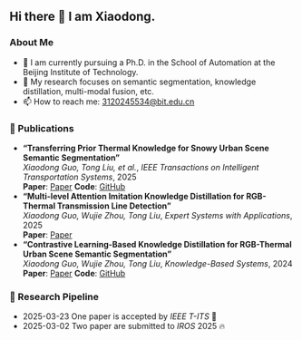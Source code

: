 ## Hi there 👋 I am Xiaodong.
### About Me
- :school: I am currently pursuing a Ph.D. in the School of Automation at the Beijing Institute of Technology.
- :raising_hand: My research focuses on semantic segmentation, knowledge distillation, multi-modal fusion, etc.
- 📫 How to reach me: 3120245534@bit.edu.cn
### 📝 Publications 
- **“Transferring Prior Thermal Knowledge for Snowy Urban Scene Semantic Segmentation”**  
  *Xiaodong Guo, Tong Liu, et al.*, *IEEE Transactions on Intelligent Transportation Systems*, 2025  
  **Paper**: [Paper](https://doi.org/10.1109/TITS.2025.3555617)
  **Code**: [GitHub](https://github.com/xiaodonguo/SUS_dataset)  
- **“Multi-level Attention Imitation Knowledge Distillation for RGB-Thermal Transmission Line Detection”**  
  *Xiaodong Guo, Wujie Zhou, Tong Liu*, *Expert Systems with Applications*, 2025  
  **Paper**: [Paper](https://doi.org/10.1016/j.eswa.2024.125406)  
- **“Contrastive Learning-Based Knowledge Distillation for RGB-Thermal Urban Scene Semantic Segmentation”**  
  *Xiaodong Guo, Wujie Zhou, Tong Liu*, *Knowledge-Based Systems*, 2024  
  **Paper**: [Paper](https://doi.org/10.1016/j.knosys.2024.111588)
  **Code**: [GitHub](https://github.com/xiaodonguo/CLNet)
### 📅 Research Pipeline
- 2025-03-23 One paper is accepted by *IEEE T-ITS* 🎉
- 2025-03-02 Two paper are submitted to *IROS* 2025 :fire:

